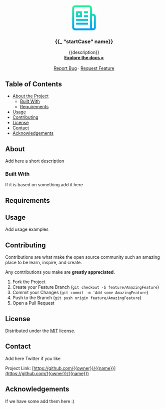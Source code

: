 <!-- PROJECT LOGO -->
<br />
<p align="center">
  <a href="https://github.com/{{owner}}/{{name}}">
    <img src="docs/_static/logo.png" alt="Logo" width="80" height="80">
  </a>

  <h3 align="center">{{_ "startCase" name}}</h3>

  <p align="center">
    {{description}}
    <br />
    <a href="https://github.com/{{owner}}/{{name}}"><strong>Explore the docs »</strong></a>
    <br />
    <br />
    <a href="https://github.com/{{owner}}/{{name}}/issues">Report Bug</a>
    ·
    <a href="https://github.com/{{owner}}/{{name}}/issues">Request Feature</a>
  </p>
</p>

<!-- TABLE OF CONTENTS -->
## Table of Contents

- [About the Project](#about)
  - [Built With](#built-with)
  - [Requirements](#requirements)
- [Usage](#usage)
- [Contributing](#contributing)
- [License](#license)
- [Contact](#contact)
- [Acknowledgements](#acknowledgements)


<!-- ABOUT THE PROJECT -->
## About

Add here a short description

### Built With

If it is based on something add it here

## Requirements

<!-- - [Docker](https://www.docker.com/) -->


<!-- USAGE EXAMPLES -->
## Usage

Add usage examples

<!-- CONTRIBUTING -->
## Contributing

Contributions are what make the open source community such an amazing place to be learn, inspire, and create.

Any contributions you make are **greatly appreciated**.

1. Fork the Project
2. Create your Feature Branch (`git checkout -b feature/AmazingFeature`)
3. Commit your Changes (`git commit -m 'Add some AmazingFeature`)
4. Push to the Branch (`git push origin feature/AmazingFeature`)
5. Open a Pull Request

<!-- LICENSE -->
## License

Distributed under the [MIT](https://choosealicense.com/licenses/mit) license.

<!-- CONTACT -->
## Contact

Add here Twitter if you like

Project Link: [https://github.com/{{owner}}/{{name}}](https://github.com/{{owner}}/{{name}})

<!-- ACKNOWLEDGEMENTS -->
## Acknowledgements

If we have some add them here :)